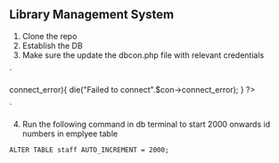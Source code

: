 ## Library Management System

1. Clone the repo
2. Establish the DB
3. Make sure the update the dbcon.php file with relevant credentials

`
<?php

$con=mysqli_connect("localhost","root","","lms");

if($con->connect_error){
    die("Failed to connect".$con->connect_error);
}

?>
`

4. Run the following command in db terminal to start 2000 onwards id numbers in emplyee table

`
ALTER TABLE staff AUTO_INCREMENT = 2000;
`
